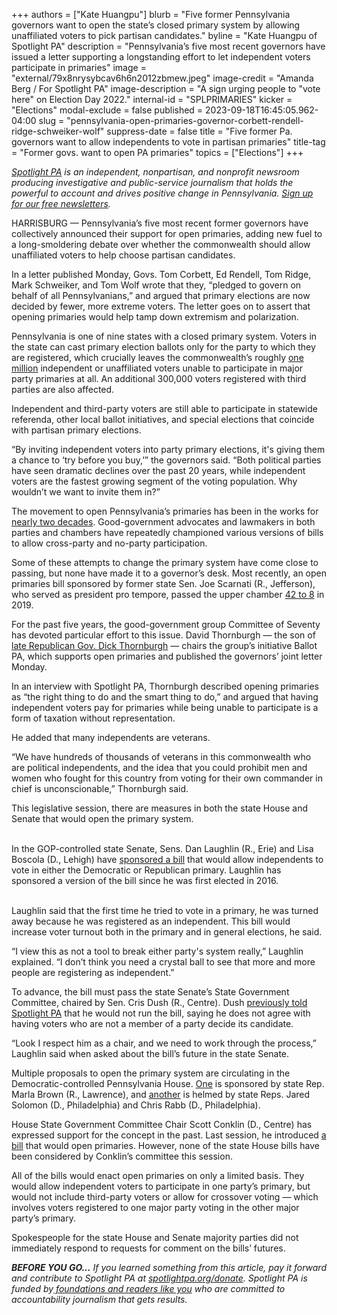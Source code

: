 +++
authors = ["Kate Huangpu"]
blurb = "Five former Pennsylvania governors want to open the state’s closed primary system by allowing unaffiliated voters to pick partisan candidates."
byline = "Kate Huangpu of Spotlight PA"
description = "Pennsylvania’s five most recent governors have issued a letter supporting a longstanding effort to let independent voters participate in primaries"
image = "external/79x8nrysybcav6h6n2012zbmew.jpeg"
image-credit = "Amanda Berg / For Spotlight PA"
image-description = "A sign urging people to \"vote here\" on Election Day 2022."
internal-id = "SPLPRIMARIES"
kicker = "Elections"
modal-exclude = false
published = 2023-09-18T16:45:05.962-04:00
slug = "pennsylvania-open-primaries-governor-corbett-rendell-ridge-schweiker-wolf"
suppress-date = false
title = "Five former Pa. governors want to allow independents to vote in partisan primaries"
title-tag = "Former govs. want to open PA primaries"
topics = ["Elections"]
+++

<a href="https://www.spotlightpa.org/"><em>Spotlight PA</em></a><em> is an independent, nonpartisan, and nonprofit newsroom producing investigative and public-service journalism that holds the powerful to account and drives positive change in Pennsylvania. </em><a href="https://www.spotlightpa.org/newsletters"><em>Sign up for our free newsletters</em></a><em>.</em>

HARRISBURG — Pennsylvania’s five most recent former governors have collectively announced their support for open primaries, adding new fuel to a long-smoldering debate over whether the commonwealth should allow unaffiliated voters to help choose partisan candidates.

In a letter published Monday, Govs. Tom Corbett, Ed Rendell, Tom Ridge, Mark Schweiker, and Tom Wolf wrote that they, “pledged to govern on behalf of all Pennsylvanians,” and argued that primary elections are now decided by fewer, more extreme voters. The letter goes on to assert that opening primaries would help tamp down extremism and polarization.

Pennsylvania is one of nine states with a closed primary system. Voters in the state can cast primary election ballots only for the party to which they are registered, which crucially leaves the commonwealth’s roughly <a href="https://web.archive.org/20170824051302/https://www.dos.pa.gov/VotingElections/OtherServicesEvents/VotingElectionStatistics/Pages/VotingElectionStatistics.aspx">one million</a> independent or unaffiliated voters unable to participate in major party primaries at all. An additional 300,000 voters registered with third parties are also affected.

Independent and third-party voters are still able to participate in statewide referenda, other local ballot initiatives, and special elections that coincide with partisan primary elections.

<script src="https://www.spotlightpa.org/embed.js" async></script><div data-spl-embed-version="1" data-spl-src="https://www.spotlightpa.org/embeds/newsletter/"></div>

“By inviting independent voters into party primary elections, it&#39;s giving them a chance to ‘try before you buy,’” the governors said. “Both political parties have seen dramatic declines over the past 20 years, while independent voters are the fastest growing segment of the voting population. Why wouldn’t we want to invite them in?”

The movement to open Pennsylvania’s primaries has been in the works for <a href="https://www.legis.state.pa.us/cfdocs/billinfo/billinfo.cfm?syear=1995&amp;sind=0&amp;body=H&amp;type=B&amp;bn=2919">nearly two decades</a>. Good-government advocates and lawmakers in both parties and chambers have repeatedly championed various versions of bills to allow cross-party and no-party participation.

Some of these attempts to change the primary system have come close to passing, but none have made it to a governor’s desk. Most recently, an open primaries bill sponsored by former state Sen. Joe Scarnati (R., Jefferson), who served as president pro tempore, passed the upper chamber <a href="https://web.archive.org/20200714100530/https://www.legis.state.pa.us/CFDOCS/Legis/RC/Public/rc_view_action2.cfm?sess_yr=2019&amp;sess_ind=0&amp;rc_body=S&amp;rc_nbr=177">42 to 8</a> in 2019.

For the past five years, the good-government group Committee of Seventy has devoted particular effort to this issue. David Thornburgh — the son of <a href="https://www.spotlightpa.org/news/2020/12/dick-thornburgh-dies-former-pennsylvania-governor/">late Republican Gov. Dick Thornburgh</a> — chairs the group’s initiative Ballot PA, which supports open primaries and published the governors’ joint letter Monday.

In an interview with Spotlight PA, Thornburgh described opening primaries as “the right thing to do and the smart thing to do,” and argued that having independent voters pay for primaries while being unable to participate is a form of taxation without representation.

He added that many independents are veterans.

“We have hundreds of thousands of veterans in this commonwealth who are political independents, and the idea that you could prohibit men and women who fought for this country from voting for their own commander in chief is unconscionable,” Thornburgh said.

This legislative session, there are measures in both the state House and Senate that would open the primary system.

<br/>In the GOP-controlled state Senate, Sens. Dan Laughlin (R., Erie) and Lisa Boscola (D., Lehigh) have <a href="https://web.archive.org/20230311220433/https://www.legis.state.pa.us//cfdocs/Legis/CSM/showMemoPublic.cfm?chamber=S&amp;SPick=20230&amp;cosponId=38940">sponsored a bill</a> that would allow independents to vote in either the Democratic or Republican primary. Laughlin has sponsored a version of the bill since he was first elected in 2016.

<br/>Laughlin said that the first time he tried to vote in a primary, he was turned away because he was registered as an independent. This bill would increase voter turnout both in the primary and in general elections, he said.

“I view this as not a tool to break either party&#39;s system really,” Laughlin explained. “I don’t think you need a crystal ball to see that more and more people are registering as independent.”

To advance, the bill must pass the state Senate’s State Government Committee, chaired by Sen. Cris Dush (R., Centre). Dush <a href="https://www.spotlightpa.org/news/2023/04/pa-primary-election-2023-indepedents-third-party/">previously told Spotlight PA</a> that he would not run the bill, saying he does not agree with having voters who are not a member of a party decide its candidate.

“Look I respect him as a chair, and we need to work through the process,” Laughlin said when asked about the bill’s future in the state Senate.

Multiple proposals to open the primary system are circulating in the Democratic-controlled Pennsylvania House. <a href="https://web.archive.org/20230312035409/https://www.legis.state.pa.us//cfdocs/Legis/CSM/showMemoPublic.cfm?chamber=H&amp;SPick=20230&amp;cosponId=40070">One</a> is sponsored by state Rep. Marla Brown (R., Lawrence), and <a href="https://web.archive.org/20230404113650/https://www.legis.state.pa.us//cfdocs/Legis/CSM/showMemoPublic.cfm?chamber=H&amp;SPick=20230&amp;cosponId=39788">another</a> is helmed by state Reps. Jared Solomon (D., Philadelphia) and Chris Rabb (D., Philadelphia).

<script src="https://www.spotlightpa.org/embed.js" async></script><div data-spl-embed-version="1" data-spl-src="https://www.spotlightpa.org/embeds/donate/"></div>

House State Government Committee Chair Scott Conklin (D., Centre) has expressed support for the concept in the past. Last session, he introduced <a href="https://web.archive.org/20220816204256/https://www.thecentersquare.com/pennsylvania/legislation-would-open-pennsylvanias-primaries-to-all/article_4b71b4bc-1d98-11ed-9f75-3b501f33199b.html">a bill</a> that would open primaries. However, none of the state House bills have been considered by Conklin’s committee this session.

All of the bills would enact open primaries on only a limited basis. They would allow independent voters to participate in one party’s primary, but would not include third-party voters or allow for crossover voting — which involves voters registered to one major party voting in the other major party’s primary.

Spokespeople for the state House and Senate majority parties did not immediately respond to requests for comment on the bills’ futures.

<strong><em>BEFORE YOU GO…</em></strong><em> If you learned something from this article, pay it forward and contribute to Spotlight PA at </em><a href="https://www.spotlightpa.org/donate"><em>spotlightpa.org/donate</em></a><em>. Spotlight PA is funded by</em><a href="https://www.spotlightpa.org/support"><em> foundations and readers like you</em></a><em> who are committed to accountability journalism that gets results.</em>
